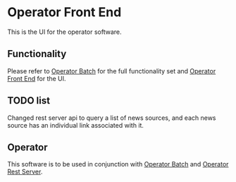 # Operator Front End
This is the UI for the operator software.

## Functionality
Please refer to [Operator Batch](https://github.com/ashwinath/operator-batch) for the full functionality set and [Operator Front End](https://github.com/ashwinath/operator-front-end) for the UI.

## TODO list
Changed rest server api to query a list of news sources, and each news source has an individual link associated with it.

## Operator
This software is to be used in conjunction with [Operator Batch](https://github.com/ashwinath/operator-batch) and [Operator Rest Server](https://github.com/ashwinath/operator-rest-server).
